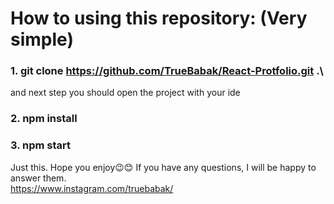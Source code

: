 # How to using this repository: (Very simple)

### 1. git clone https://github.com/TrueBabak/React-Protfolio.git .\
and next step you should open the project with your ide

### 2. npm install
### 3. npm start

Just this.
Hope you enjoy😉😊
If you have any questions, I will be happy to answer them. \
https://www.instagram.com/truebabak/
